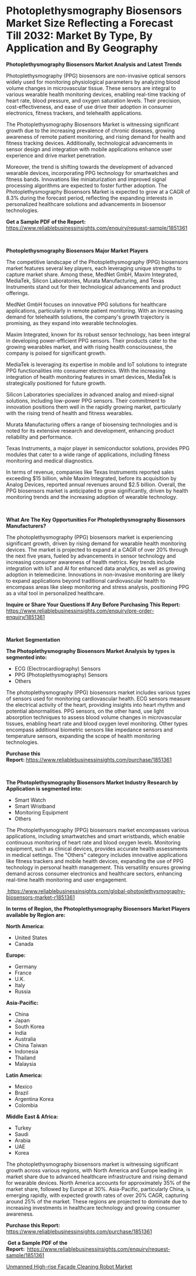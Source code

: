 <p><h1>Photoplethysmography Biosensors Market Size Reflecting a Forecast Till 2032: Market By Type, By Application and By Geography</h1></p><p><strong>Photoplethysmography Biosensors Market Analysis and Latest Trends</strong></p>
<p><p>Photoplethysmography (PPG) biosensors are non-invasive optical sensors widely used for monitoring physiological parameters by analyzing blood volume changes in microvascular tissue. These sensors are integral to various wearable health monitoring devices, enabling real-time tracking of heart rate, blood pressure, and oxygen saturation levels. Their precision, cost-effectiveness, and ease of use drive their adoption in consumer electronics, fitness trackers, and telehealth applications.</p><p>The Photoplethysmography Biosensors Market is witnessing significant growth due to the increasing prevalence of chronic diseases, growing awareness of remote patient monitoring, and rising demand for health and fitness tracking devices. Additionally, technological advancements in sensor design and integration with mobile applications enhance user experience and drive market penetration.</p><p>Moreover, the trend is shifting towards the development of advanced wearable devices, incorporating PPG technology for smartwatches and fitness bands. Innovations like miniaturization and improved signal processing algorithms are expected to foster further adoption. The Photoplethysmography Biosensors Market is expected to grow at a CAGR of 8.3% during the forecast period, reflecting the expanding interests in personalized healthcare solutions and advancements in biosensor technologies.</p></p>
<p><strong>Get a Sample PDF of the Report:&nbsp;</strong> <a href="https://www.reliablebusinessinsights.com/enquiry/request-sample/1851361?utm_campaign=3035&utm_medium=2&utm_source=Github&utm_content=ia&utm_term=26032025&utm_id=photoplethysmography-biosensors">https://www.reliablebusinessinsights.com/enquiry/request-sample/1851361</a></p>
<p>&nbsp;</p>
<p><strong>Photoplethysmography Biosensors Major Market Players</strong></p>
<p><p>The competitive landscape of the Photoplethysmography (PPG) biosensors market features several key players, each leveraging unique strengths to capture market share. Among these, MedNet GmbH, Maxim Integrated, MediaTek, Silicon Laboratories, Murata Manufacturing, and Texas Instruments stand out for their technological advancements and product offerings.</p><p>MedNet GmbH focuses on innovative PPG solutions for healthcare applications, particularly in remote patient monitoring. With an increasing demand for telehealth solutions, the company's growth trajectory is promising, as they expand into wearable technologies. </p><p>Maxim Integrated, known for its robust sensor technology, has been integral in developing power-efficient PPG sensors. Their products cater to the growing wearables market, and with rising health consciousness, the company is poised for significant growth. </p><p>MediaTek is leveraging its expertise in mobile and IoT solutions to integrate PPG functionalities into consumer electronics. With the increasing integration of health monitoring features in smart devices, MediaTek is strategically positioned for future growth.</p><p>Silicon Laboratories specializes in advanced analog and mixed-signal solutions, including low-power PPG sensors. Their commitment to innovation positions them well in the rapidly growing market, particularly with the rising trend of health and fitness wearables.</p><p>Murata Manufacturing offers a range of biosensing technologies and is noted for its extensive research and development, enhancing product reliability and performance.</p><p>Texas Instruments, a major player in semiconductor solutions, provides PPG modules that cater to a wide range of applications, including fitness monitoring and medical diagnostics. </p><p>In terms of revenue, companies like Texas Instruments reported sales exceeding $15 billion, while Maxim Integrated, before its acquisition by Analog Devices, reported annual revenues around $2.5 billion. Overall, the PPG biosensors market is anticipated to grow significantly, driven by health monitoring trends and the increasing adoption of wearable technology.</p></p>
<p>&nbsp;</p>
<p><strong>What Are The Key Opportunities For Photoplethysmography Biosensors Manufacturers?</strong></p>
<p><p>The photoplethysmography (PPG) biosensors market is experiencing significant growth, driven by rising demand for wearable health monitoring devices. The market is projected to expand at a CAGR of over 20% through the next five years, fueled by advancements in sensor technology and increasing consumer awareness of health metrics. Key trends include integration with IoT and AI for enhanced data analytics, as well as growing adoption in telemedicine. Innovations in non-invasive monitoring are likely to expand applications beyond traditional cardiovascular health to encompass areas like sleep monitoring and stress analysis, positioning PPG as a vital tool in personalized healthcare.</p></p>
<p><strong>Inquire or Share Your Questions If Any Before Purchasing This Report:</strong> <a href="https://www.reliablebusinessinsights.com/enquiry/pre-order-enquiry/1851361?utm_campaign=3035&utm_medium=2&utm_source=Github&utm_content=ia&utm_term=26032025&utm_id=photoplethysmography-biosensors">https://www.reliablebusinessinsights.com/enquiry/pre-order-enquiry/1851361</a></p>
<p>&nbsp;</p>
<p><strong>Market Segmentation</strong></p>
<p><strong>The Photoplethysmography Biosensors Market Analysis by types is segmented into:</strong></p>
<p><ul><li>ECG (Electrocardiography) Sensors</li><li>PPG (Photoplethysmography) Sensors</li><li>Others</li></ul></p>
<p><p>The photoplethysmography (PPG) biosensors market includes various types of sensors used for monitoring cardiovascular health. ECG sensors measure the electrical activity of the heart, providing insights into heart rhythm and potential abnormalities. PPG sensors, on the other hand, use light absorption techniques to assess blood volume changes in microvascular tissues, enabling heart rate and blood oxygen level monitoring. Other types encompass additional biometric sensors like impedance sensors and temperature sensors, expanding the scope of health monitoring technologies.</p></p>
<p><strong>Purchase this Report:&nbsp;</strong><a href="https://www.reliablebusinessinsights.com/purchase/1851361?utm_campaign=3035&utm_medium=2&utm_source=Github&utm_content=ia&utm_term=26032025&utm_id=photoplethysmography-biosensors">https://www.reliablebusinessinsights.com/purchase/1851361</a></p>
<p>&nbsp;</p>
<p><strong>The Photoplethysmography Biosensors Market Industry Research by Application is segmented into:</strong></p>
<p><ul><li>Smart Watch</li><li>Smart Wristband</li><li>Monitoring Equipment</li><li>Others</li></ul></p>
<p><p>The Photoplethysmography (PPG) biosensors market encompasses various applications, including smartwatches and smart wristbands, which enable continuous monitoring of heart rate and blood oxygen levels. Monitoring equipment, such as clinical devices, provides accurate health assessments in medical settings. The "Others" category includes innovative applications like fitness trackers and mobile health devices, expanding the use of PPG technology in personal health management. This versatility ensures growing demand across consumer electronics and healthcare sectors, enhancing real-time health monitoring and user engagement.</p></p>
<p><a href="https://www.reliablebusinessinsights.com/global-photoplethysmography-biosensors-market-r1851361?utm_campaign=3035&utm_medium=2&utm_source=Github&utm_content=ia&utm_term=26032025&utm_id=photoplethysmography-biosensors">&nbsp;https://www.reliablebusinessinsights.com/global-photoplethysmography-biosensors-market-r1851361</a></p>
<p><strong>In terms of Region, the Photoplethysmography Biosensors Market Players available by Region are:</strong></p>
<p>
    <p> <strong> North America: </strong>
        <ul>
            <li>United States</li>
            <li>Canada</li>
        </ul>
        </p> 
    <p> <strong> Europe: </strong>
        <ul>
            <li>Germany</li>
            <li>France</li>
            <li>U.K.</li>
            <li>Italy</li>
            <li>Russia</li>
        </ul>
        </p> 
    <p> <strong> Asia-Pacific: </strong>
        <ul>
            <li>China</li>
            <li>Japan</li>
            <li>South Korea</li>
            <li>India</li>
            <li>Australia</li>
            <li>China Taiwan</li>
            <li>Indonesia</li>
            <li>Thailand</li>
            <li>Malaysia</li>
        </ul>
        </p> 
    <p> <strong> Latin America: </strong>
        <ul>
            <li>Mexico</li>
            <li>Brazil</li>
            <li>Argentina Korea</li>
            <li>Colombia</li>
        </ul>
        </p> 
    <p> <strong> Middle East & Africa: </strong>
        <ul>
            <li>Turkey</li>
            <li>Saudi</li>
            <li>Arabia</li>
            <li>UAE</li>
            <li>Korea</li>
        </ul>
    </p>
    </p>
<p><p>The photoplethysmography biosensors market is witnessing significant growth across various regions, with North America and Europe leading in market share due to advanced healthcare infrastructure and rising demand for wearable devices. North America accounts for approximately 35% of the market share, followed by Europe at 30%. Asia-Pacific, particularly China, is emerging rapidly, with expected growth rates of over 20% CAGR, capturing around 25% of the market. These regions are projected to dominate due to increasing investments in healthcare technology and growing consumer awareness.</p></p>
<p><strong>Purchase this Report: </strong><a href="https://www.reliablebusinessinsights.com/purchase/1851361?utm_campaign=3035&utm_medium=2&utm_source=Github&utm_content=ia&utm_term=26032025&utm_id=photoplethysmography-biosensors">https://www.reliablebusinessinsights.com/purchase/1851361</a></p>
<p>&nbsp;<strong>Get a Sample PDF of the Report:&nbsp;&nbsp;</strong><a href="https://www.reliablebusinessinsights.com/enquiry/request-sample/1851361?utm_campaign=3035&utm_medium=2&utm_source=Github&utm_content=ia&utm_term=26032025&utm_id=photoplethysmography-biosensors">https://www.reliablebusinessinsights.com/enquiry/request-sample/1851361</a></p>
<p><strong></strong></p>
<p><p><a href="https://github.com/saklpelzami95/Market-Research-Report-List-1/blob/main/unmanned-high-rise-facade-cleaning-robot-market.md?utm_campaign=3035&utm_medium=2&utm_source=Github&utm_content=ia&utm_term=26032025&utm_id=photoplethysmography-biosensors">Unmanned High-rise Facade Cleaning Robot Market</a></p></p>